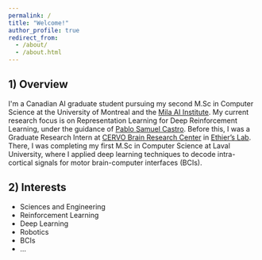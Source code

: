 ```yaml
---
permalink: /
title: "Welcome!"
author_profile: true
redirect_from: 
  - /about/
  - /about.html
---
```


## 1) Overview 

I'm a Canadian AI graduate student pursuing my second M.Sc in Computer Science at the University of Montreal and the [Mila AI Institute](https://mila.quebec/en). My current research focus is on Representation Learning for Deep Reinforcement Learning, under the guidance of [Pablo Samuel Castro](https://mila.quebec/en/pablo-samuel-castro?page=0%2C%2C0). Before this, I was a Graduate Research Intern at [CERVO Brain Research Center](https://cervo.ulaval.ca/en) in [Ethier’s Lab](https://scholar.google.ca/citations?user=9CzYcbAAAAAJ&hl=en). There, I was completing my first M.Sc in Computer Science at Laval University, where I applied deep learning techniques to decode intra-cortical signals for motor brain-computer interfaces (BCIs).
 


## 2) Interests 

- Sciences and Engineering
- Reinforcement Learning
- Deep Learning
- Robotics
- BCIs
- ...

